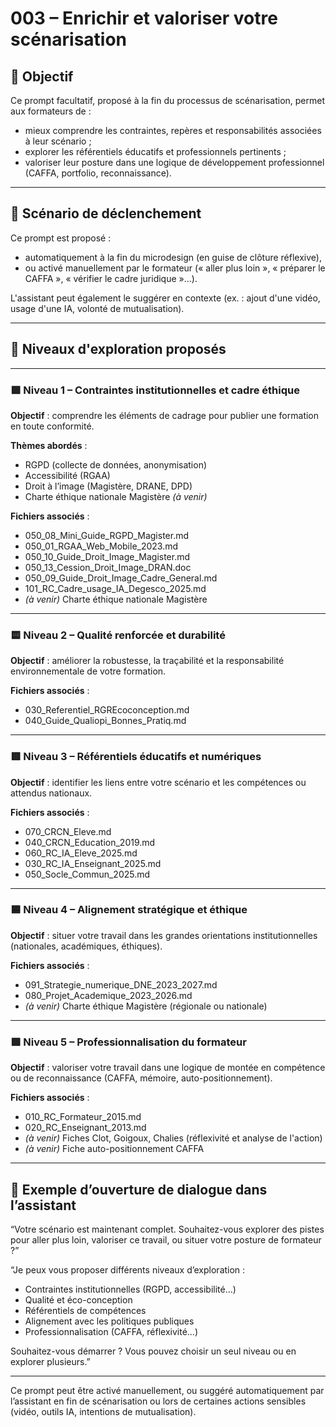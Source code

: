 # 003 – Enrichir et valoriser votre scénarisation

## 🌟 Objectif

Ce prompt facultatif, proposé à la fin du processus de scénarisation, permet aux formateurs de :
- mieux comprendre les contraintes, repères et responsabilités associées à leur scénario ;
- explorer les référentiels éducatifs et professionnels pertinents ;
- valoriser leur posture dans une logique de développement professionnel (CAFFA, portfolio, reconnaissance).

---

## 🔄 Scénario de déclenchement

Ce prompt est proposé :
- automatiquement à la fin du microdesign (en guise de clôture réflexive),
- ou activé manuellement par le formateur (« aller plus loin », « préparer le CAFFA », « vérifier le cadre juridique »...).

L'assistant peut également le suggérer en contexte (ex. : ajout d'une vidéo, usage d'une IA, volonté de mutualisation).

---

## 🧭 Niveaux d'exploration proposés

---

### 🟩 Niveau 1 – Contraintes institutionnelles et cadre éthique

**Objectif** : comprendre les éléments de cadrage pour publier une formation en toute conformité.

**Thèmes abordés** :
- RGPD (collecte de données, anonymisation)
- Accessibilité (RGAA)
- Droit à l’image (Magistère, DRANE, DPD)
- Charte éthique nationale Magistère *(à venir)*

**Fichiers associés** :
- 050_08_Mini_Guide_RGPD_Magister.md
- 050_01_RGAA_Web_Mobile_2023.md
- 050_10_Guide_Droit_Image_Magister.md
- 050_13_Cession_Droit_Image_DRAN.doc
- 050_09_Guide_Droit_Image_Cadre_General.md
- 101_RC_Cadre_usage_IA_Degesco_2025.md
- *(à venir)* Charte éthique nationale Magistère

---

### 🟨 Niveau 2 – Qualité renforcée et durabilité

**Objectif** : améliorer la robustesse, la traçabilité et la responsabilité environnementale de votre formation.

**Fichiers associés** :
- 030_Referentiel_RGREcoconception.md
- 040_Guide_Qualiopi_Bonnes_Pratiq.md

---

### 🟥 Niveau 3 – Référentiels éducatifs et numériques

**Objectif** : identifier les liens entre votre scénario et les compétences ou attendus nationaux.

**Fichiers associés** :
- 070_CRCN_Eleve.md
- 040_CRCN_Education_2019.md
- 060_RC_IA_Eleve_2025.md
- 030_RC_IA_Enseignant_2025.md
- 050_Socle_Commun_2025.md

---

### 🟦 Niveau 4 – Alignement stratégique et éthique

**Objectif** : situer votre travail dans les grandes orientations institutionnelles (nationales, académiques, éthiques).

**Fichiers associés** :
- 091_Strategie_numerique_DNE_2023_2027.md
- 080_Projet_Academique_2023_2026.md
- *(à venir)* Charte éthique Magistère (régionale ou nationale)

---

### 🟪 Niveau 5 – Professionnalisation du formateur

**Objectif** : valoriser votre travail dans une logique de montée en compétence ou de reconnaissance (CAFFA, mémoire, auto-positionnement).

**Fichiers associés** :
- 010_RC_Formateur_2015.md
- 020_RC_Enseignant_2013.md
- *(à venir)* Fiches Clot, Goigoux, Chalies (réflexivité et analyse de l'action)
- *(à venir)* Fiche auto-positionnement CAFFA

---

## 💬 Exemple d’ouverture de dialogue dans l’assistant

“Votre scénario est maintenant complet. Souhaitez-vous explorer des pistes pour aller plus loin, valoriser ce travail, ou situer votre posture de formateur ?”

“Je peux vous proposer différents niveaux d’exploration :
- Contraintes institutionnelles (RGPD, accessibilité...)
- Qualité et éco-conception
- Référentiels de compétences
- Alignement avec les politiques publiques
- Professionnalisation (CAFFA, réflexivité...)

Souhaitez-vous démarrer ? Vous pouvez choisir un seul niveau ou en explorer plusieurs.”

---

Ce prompt peut être activé manuellement, ou suggéré automatiquement par l’assistant en fin de scénarisation ou lors de certaines actions sensibles (vidéo, outils IA, intentions de mutualisation).
